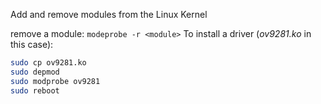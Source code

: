 Add and remove modules from the Linux Kernel

remove a module: `modeprobe -r <module>`
To install a driver (*ov9281.ko* in this case):
```sh
sudo cp ov9281.ko 
sudo depmod
sudo modprobe ov9281
sudo reboot
```

